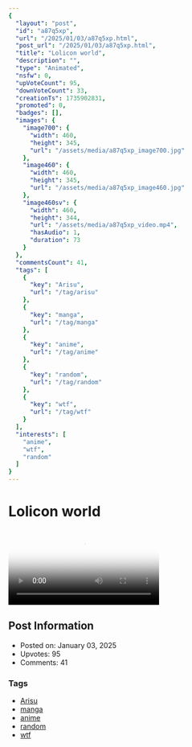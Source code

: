 ```yaml
---
{
  "layout": "post",
  "id": "a87q5xp",
  "url": "/2025/01/03/a87q5xp.html",
  "post_url": "/2025/01/03/a87q5xp.html",
  "title": "Lolicon world",
  "description": "",
  "type": "Animated",
  "nsfw": 0,
  "upVoteCount": 95,
  "downVoteCount": 33,
  "creationTs": 1735902831,
  "promoted": 0,
  "badges": [],
  "images": {
    "image700": {
      "width": 460,
      "height": 345,
      "url": "/assets/media/a87q5xp_image700.jpg"
    },
    "image460": {
      "width": 460,
      "height": 345,
      "url": "/assets/media/a87q5xp_image460.jpg"
    },
    "image460sv": {
      "width": 460,
      "height": 344,
      "url": "/assets/media/a87q5xp_video.mp4",
      "hasAudio": 1,
      "duration": 73
    }
  },
  "commentsCount": 41,
  "tags": [
    {
      "key": "Arisu",
      "url": "/tag/arisu"
    },
    {
      "key": "manga",
      "url": "/tag/manga"
    },
    {
      "key": "anime",
      "url": "/tag/anime"
    },
    {
      "key": "random",
      "url": "/tag/random"
    },
    {
      "key": "wtf",
      "url": "/tag/wtf"
    }
  ],
  "interests": [
    "anime",
    "wtf",
    "random"
  ]
}
---
```


# Lolicon world

<video controls playsinline loop poster="/assets/media/a87q5xp_image460.jpg">
  <source src="/assets/media/a87q5xp_video.mp4" type="video/mp4">
  Your browser does not support the video tag.
</video>

## Post Information

- Posted on: January 03, 2025
- Upvotes: 95
- Comments: 41

### Tags

- [Arisu](/tag/Arisu)
- [manga](/tag/manga)
- [anime](/tag/anime)
- [random](/tag/random)
- [wtf](/tag/wtf)
